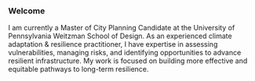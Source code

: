 ### Welcome

I am currently a Master of City Planning Candidate at the University of Pennsylvania Weitzman School of Design. As an experienced climate adaptation & resilience practitioner, I have expertise in assessing vulnerabilities, managing risks, and identifying opportunities to advance resilient infrastructure. My work is focused on building more effective and equitable pathways to long-term resilience.

